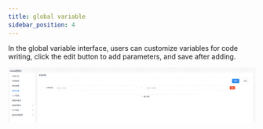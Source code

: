 ```yaml
---
title: global variable
sidebar_position: 4
---
```


In the global variable interface, users can customize variables for code writing, click the edit button to add parameters, and save after adding.

![](../images/global-var.png)
